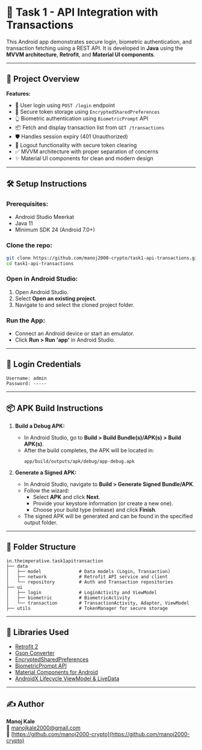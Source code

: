 # 🧾 Task 1 - API Integration with Transactions

This Android app demonstrates secure login, biometric authentication, and transaction fetching using a REST API. It is developed in **Java** using the **MVVM architecture**, **Retrofit**, and **Material UI components**.

---

## 🚀 Project Overview

**Features:**

- 🔐 User login using `POST /login` endpoint  
- 🔑 Secure token storage using `EncryptedSharedPreferences`  
- 👆 Biometric authentication using `BiometricPrompt` API  
- 📦 Fetch and display transaction list from `GET /transactions`  
- 🛡️ Handles session expiry (401 Unauthorized)  
- 📲 Logout functionality with secure token clearing  
- ✅ MVVM architecture with proper separation of concerns  
- ✨ Material UI components for clean and modern design  

---

## 🛠️ Setup Instructions

### Prerequisites:
- Android Studio Meerkat  
- Java 11  
- Minimum SDK 24 (Android 7.0+)

### Clone the repo:
```bash
git clone https://github.com/manoj2000-crypto/task1-api-transactions.git
cd task1-api-transactions
```

### Open in Android Studio:
1. Open Android Studio.
2. Select **Open an existing project**.
3. Navigate to and select the cloned project folder.

### Run the App:
- Connect an Android device or start an emulator.
- Click **Run > Run 'app'** in Android Studio.

---

## 🧪 Login Credentials

```
Username: admin
Password: -----
```

---

## 📦 APK Build Instructions

1. **Build a Debug APK:**
   - In Android Studio, go to **Build > Build Bundle(s)/APK(s) > Build APK(s)**.
   - After the build completes, the APK will be located in:
     ```
     app/build/outputs/apk/debug/app-debug.apk
     ```

2. **Generate a Signed APK:**
   - In Android Studio, navigate to **Build > Generate Signed Bundle/APK**.
   - Follow the wizard:
     - Select **APK** and click **Next**.
     - Provide your keystore information (or create a new one).
     - Choose your build type (release) and click **Finish**.
   - The signed APK will be generated and can be found in the specified output folder.

---

## 📂 Folder Structure

```
in.theimperative.task1apitransaction
├── data
│   ├── model              # Data models (Login, Transaction)
│   ├── network            # Retrofit API service and client
│   └── repository         # Auth and Transaction repositories
├── ui
│   ├── login              # LoginActivity and ViewModel
│   ├── biometric          # BiometricActivity
│   └── transaction        # TransactionActivity, Adapter, ViewModel
├── utils                  # TokenManager for secure storage
```

---

## 🧠 Libraries Used

- [Retrofit 2](https://square.github.io/retrofit/)  
- [Gson Converter](https://github.com/square/retrofit/tree/master/retrofit-converters/gson)  
- [EncryptedSharedPreferences](https://developer.android.com/topic/security/data)  
- [BiometricPrompt API](https://developer.android.com/training/sign-in/biometric-auth)  
- [Material Components for Android](https://m3.material.io/)  
- [AndroidX Lifecycle ViewModel & LiveData](https://developer.android.com/topic/libraries/architecture/viewmodel)  

---

## ✍️ Author

**Manoj Kale**  
📧 [manojkale2000@gmail.com](mailto:manojkale2000@gmail.com)  
🔗 [https://github.com/manoj2000-crypto](https://github.com/manoj2000-crypto)
